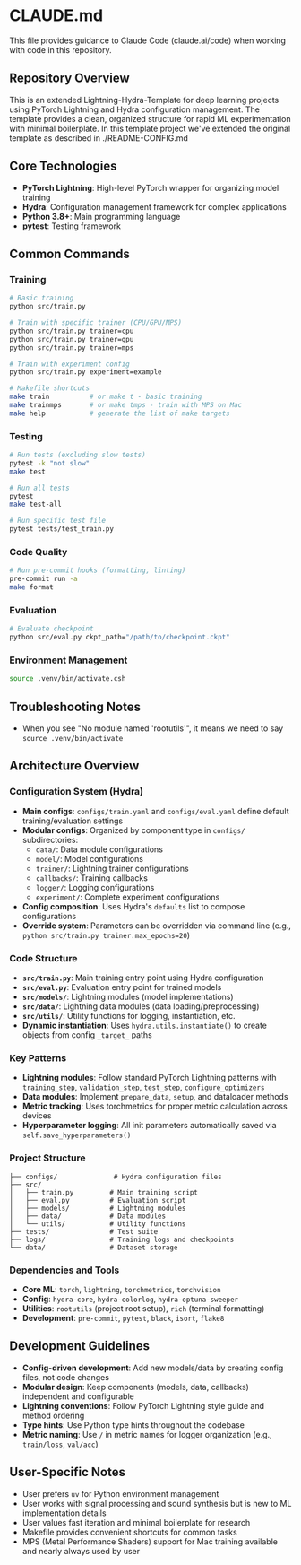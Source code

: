# CLAUDE.md

This file provides guidance to Claude Code (claude.ai/code) when working with code in this repository.

## Repository Overview

This is an extended Lightning-Hydra-Template for deep learning projects using PyTorch Lightning and Hydra configuration management. The template provides a clean, organized structure for rapid ML experimentation with minimal boilerplate.  In this template project we've extended the original template as described in ./README-CONFIG.md

## Core Technologies

- **PyTorch Lightning**: High-level PyTorch wrapper for organizing model training
- **Hydra**: Configuration management framework for complex applications
- **Python 3.8+**: Main programming language
- **pytest**: Testing framework

## Common Commands

### Training
```bash
# Basic training
python src/train.py

# Train with specific trainer (CPU/GPU/MPS)
python src/train.py trainer=cpu
python src/train.py trainer=gpu
python src/train.py trainer=mps

# Train with experiment config
python src/train.py experiment=example

# Makefile shortcuts
make train          # or make t - basic training
make trainmps       # or make tmps - train with MPS on Mac
make help           # generate the list of make targets
```

### Testing
```bash
# Run tests (excluding slow tests)
pytest -k "not slow"
make test

# Run all tests
pytest
make test-all

# Run specific test file
pytest tests/test_train.py
```

### Code Quality
```bash
# Run pre-commit hooks (formatting, linting)
pre-commit run -a
make format
```

### Evaluation
```bash
# Evaluate checkpoint
python src/eval.py ckpt_path="/path/to/checkpoint.ckpt"
```

### Environment Management
```bash
source .venv/bin/activate.csh
```

## Troubleshooting Notes
- When you see "No module named 'rootutils'", it means we need to say `source .venv/bin/activate`

## Architecture Overview

### Configuration System (Hydra)
- **Main configs**: `configs/train.yaml` and `configs/eval.yaml` define default training/evaluation settings
- **Modular configs**: Organized by component type in `configs/` subdirectories:
  - `data/`: Data module configurations
  - `model/`: Model configurations  
  - `trainer/`: Lightning trainer configurations
  - `callbacks/`: Training callbacks
  - `logger/`: Logging configurations
  - `experiment/`: Complete experiment configurations
- **Config composition**: Uses Hydra's `defaults` list to compose configurations
- **Override system**: Parameters can be overridden via command line (e.g., `python src/train.py trainer.max_epochs=20`)

### Code Structure
- **`src/train.py`**: Main training entry point using Hydra configuration
- **`src/eval.py`**: Evaluation entry point for trained models
- **`src/models/`**: Lightning modules (model implementations)
- **`src/data/`**: Lightning data modules (data loading/preprocessing)
- **`src/utils/`**: Utility functions for logging, instantiation, etc.
- **Dynamic instantiation**: Uses `hydra.utils.instantiate()` to create objects from config `_target_` paths

### Key Patterns
- **Lightning modules**: Follow standard PyTorch Lightning patterns with `training_step`, `validation_step`, `test_step`, `configure_optimizers`
- **Data modules**: Implement `prepare_data`, `setup`, and dataloader methods
- **Metric tracking**: Uses torchmetrics for proper metric calculation across devices
- **Hyperparameter logging**: All init parameters automatically saved via `self.save_hyperparameters()`

### Project Structure
```
├── configs/              # Hydra configuration files
├── src/
│   ├── train.py         # Main training script
│   ├── eval.py          # Evaluation script
│   ├── models/          # Lightning modules
│   ├── data/            # Data modules  
│   └── utils/           # Utility functions
├── tests/               # Test suite
├── logs/                # Training logs and checkpoints
└── data/                # Dataset storage
```

### Dependencies and Tools
- **Core ML**: `torch`, `lightning`, `torchmetrics`, `torchvision`
- **Config**: `hydra-core`, `hydra-colorlog`, `hydra-optuna-sweeper`
- **Utilities**: `rootutils` (project root setup), `rich` (terminal formatting)
- **Development**: `pre-commit`, `pytest`, `black`, `isort`, `flake8`

## Development Guidelines

- **Config-driven development**: Add new models/data by creating config files, not code changes
- **Modular design**: Keep components (models, data, callbacks) independent and configurable
- **Lightning conventions**: Follow PyTorch Lightning style guide and method ordering
- **Type hints**: Use Python type hints throughout the codebase
- **Metric naming**: Use `/` in metric names for logger organization (e.g., `train/loss`, `val/acc`)

## User-Specific Notes

- User prefers `uv` for Python environment management
- User works with signal processing and sound synthesis but is new to ML implementation details
- User values fast iteration and minimal boilerplate for research
- Makefile provides convenient shortcuts for common tasks
- MPS (Metal Performance Shaders) support for Mac training available and nearly always used by user
